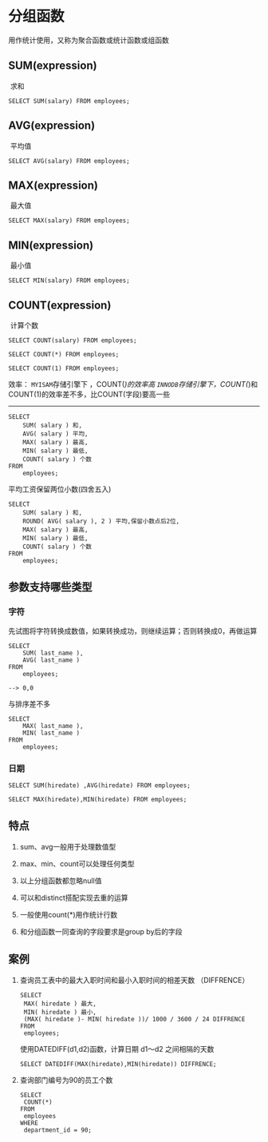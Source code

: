 # 分组函数

用作统计使用，又称为聚合函数或统计函数或组函数

## SUM(expression)

​	求和

```mysql
SELECT SUM(salary) FROM employees;
```

## AVG(expression)

​	平均值

``` mysql
SELECT AVG(salary) FROM employees;
```



## MAX(expression)

​	最大值

``` mysql
SELECT MAX(salary) FROM employees;
```



## MIN(expression)

​	最小值

``` mysql
SELECT MIN(salary) FROM employees;
```



## COUNT(expression)

​	计算个数

``` mysql
SELECT COUNT(salary) FROM employees;
```

``` mysql
SELECT COUNT(*) FROM employees;
```

``` mysql
SELECT COUNT(1) FROM employees;
```

效率：
`MYISAM`存储引擎下  ，COUNT(*)的效率高
`INNODB`存储引擎下，COUNT(*)和COUNT(1)的效率差不多，比COUNT(字段)要高一些

------



``` mysql
SELECT
	SUM( salary ) 和,
	AVG( salary ) 平均,
	MAX( salary ) 最高,
	MIN( salary ) 最低,
	COUNT( salary ) 个数 
FROM
	employees;
```

平均工资保留两位小数(四舍五入)

``` mysql
SELECT
	SUM( salary ) 和,
	ROUND( AVG( salary ), 2 ) 平均,保留小数点后2位,
	MAX( salary ) 最高,
	MIN( salary ) 最低,
	COUNT( salary ) 个数 
FROM
	employees;
```

## 参数支持哪些类型

### 字符

先试图将字符转换成数值，如果转换成功，则继续运算；否则转换成0，再做运算

``` mysql
SELECT
	SUM( last_name ),
	AVG( last_name ) 
FROM
	employees;
	
--> 0,0
```

与排序差不多

``` mysql
SELECT
	MAX( last_name ),
	MIN( last_name ) 
FROM
	employees;
```



### 日期

``` mysql
SELECT SUM(hiredate) ,AVG(hiredate) FROM employees;
```



``` mysql
SELECT MAX(hiredate),MIN(hiredate) FROM employees;
```





## 特点

1. sum、avg一般用于处理数值型

2. max、min、count可以处理任何类型
3. 以上分组函数都忽略null值
4. 可以和distinct搭配实现去重的运算
5. 一般使用count(*)用作统计行数
6. 和分组函数一同查询的字段要求是group by后的字段

## 案例

1. 查询员工表中的最大入职时间和最小入职时间的相差天数 （DIFFRENCE）

   ``` mysql
   SELECT
   	MAX( hiredate ) 最大,
   	MIN( hiredate ) 最小,
   	(MAX( hiredate )- MIN( hiredate ))/ 1000 / 3600 / 24 DIFFRENCE 
   FROM
   	employees;
   ```

   使用DATEDIFF(d1,d2)函数，计算日期 d1～d2 之间相隔的天数

   ``` mysql
   SELECT DATEDIFF(MAX(hiredate),MIN(hiredate)) DIFFRENCE;
   ```

   

2. 查询部门编号为90的员工个数

   ``` mysql
   SELECT
   	COUNT(*) 
   FROM
   	employees 
   WHERE
   	department_id = 90;
   ```

   